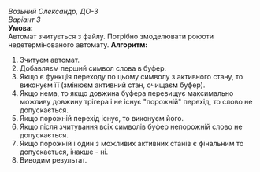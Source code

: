 _Возьний Олександр, ДО-3  
Варіант 3_  
**Умова:**  
Автомат зчитується з файлу. Потрібно змоделювати роюоти недетермінованого автомату.
**Алгоритм:**
1. Зчитуєм автомат.
2. Добавляєм перший символ слова в буфер. 
3. Якщо є функція переходу по цьому символу з активного стану, то виконуєм її (змінюєм активний стан, очищаєм буфер).
4. Якщо нема, то якщо довжина буфера перевищує максимально можливу довжину трігера і не існує "порожній" перехід, то слово не допускається.
5. Якщо порожній перехід існує, то виконуєм його.
6. Якщо після зчитування всіх символів буфер непорожній слово не допускається.
7. Якщо порожній і один з можливих активних станів є фінальним то допускається, інакше - ні.
8. Виводим результат.
